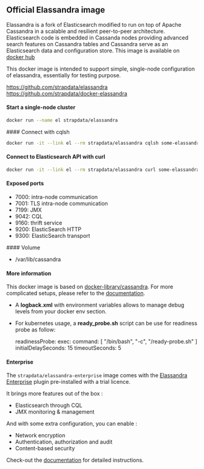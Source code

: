 ## Official Elassandra image

Elassandra is a fork of Elasticsearch modified to run on top of Apache Cassandra in a scalable and resilient peer-to-peer architecture. Elasticsearch code is embedded in Cassanda nodes providing advanced search features on Cassandra tables and Cassandra serve as an Elasticsearch data and configuration store.
This image is available on [docker hub](https://hub.docker.com/r/strapdata/elassandra/)

This docker image is intended to support simple, single-node configuration of elassandra, essentially for testing purpose.

https://github.com/strapdata/elassandra
https://github.com/strapdata/docker-elassandra

#### Start a single-node cluster
```bash
docker run --name el strapdata/elassandra
```

#### Connect with cqlsh
```bash
docker run -it --link el --rm strapdata/elassandra cqlsh some-elassandra
```

#### Connect to Elasticsearch API with curl
```bash
docker run -it --link el --rm strapdata/elassandra curl some-elassandra:9200
```

#### Exposed ports
* 7000: intra-node communication
* 7001: TLS intra-node communication
* 7199: JMX
* 9042: CQL
* 9160: thrift service
* 9200: ElasticSearch HTTP
* 9300: ElasticSearch transport

#### Volume
* /var/lib/cassandra

#### More information

This docker image is based on [docker-library/cassandra](https://github.com/docker-library/cassandra).
For more complicated setups, please refer to the [documentation](https://github.com/docker-library/docs/tree/master/cassandra).


* A **logback.xml** with environment variables allows to manage debug levels from your docker env section. 
* For kubernetes usage, a **ready_probe.sh** script can be use for readiness probe as follow:

    readinessProbe:
        exec:
          command: [ "/bin/bash", "-c", "/ready-probe.sh" ]
        initialDelaySeconds: 15
        timeoutSeconds: 5


#### Enterprise

The `strapdata/elassandra-enterprise` image comes with the [Elassandra Enterprise](http://strapdata.com/products/) plugin pre-installed with a trial licence.

It brings more features out of the box :
* Elasticsearch through CQL
* JMX monitoring & management

And with some extra configuration, you can enable :
* Network encryption
* Authentication, authorization and audit 
* Content-based security

Check-out the [documentation](http://doc.elassandra.io/en/latest/enterprise.html) for detailed instructions.

